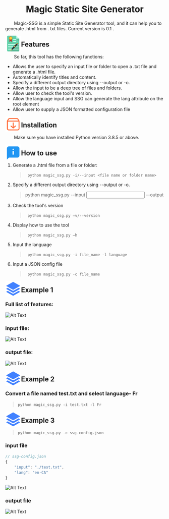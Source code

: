  <h1 align="center">Magic Static Site Generator</h1>



&nbsp;&nbsp;&nbsp;&nbsp;&nbsp;&nbsp; Magic-SSG is a simple Static Site Generator tool, and it can help you to generate .html from . txt files. Current version is 0.1 .

<img align="left" src="static\img\contract.png" width="50px" height="50px" />

## Features

&nbsp;&nbsp;&nbsp;&nbsp;&nbsp;&nbsp; So far, this tool has the following functions:

- Allows the user to specify an input file or folder to open a .txt file and generate a .html file.
- Automatically identify titles and content.
- Specify a different output directory using --output or -o.
- Allow the input to be a deep tree of files and folders.
- Allow user to check the tool's version.
- Allow the language input and SSG can generate the lang attribute on the root <html> element
- Allow user to supply a JSON formatted configuration file

<img align="left" src="static\img\install2.png" width="50px" height="50px" />

## Installation

&nbsp;&nbsp;&nbsp;&nbsp;&nbsp;&nbsp; Make sure you have installed Python version 3.8.5 or above.

<img align="left" src="static\img\about.png" width="50px" height="50px" />

## How to use

1. Generate a .html file from a file or folder:

   > ` python magic_ssg.py -i/--input <file name or folder name>`

2. Specify a different output directory using --output or -o.

   > python magic_ssg.py --input <input file name or folder name> --output <out put folder>

3. Check the tool's version

   > ` python magic_ssg.py –v/--version`

4. Display how to use the tool

   > ` python magic_ssg.py –h`

5. Input the language
   > ` python magic_ssg.py -i file_name -l language`

6. Input a JSON config file
   > ` python magic_ssg.py -c file_name`

<img align="left" src="static\img\Example.png" width="50px" height="50px" />

## Example 1

### Full list of features:

![Alt Text](https://dev-to-uploads.s3.amazonaws.com/uploads/articles/lvd5ao4h7r1bm1prpk4g.png)

### input file:

![Alt Text](https://dev-to-uploads.s3.amazonaws.com/uploads/articles/r2lv22xz6b8byl84cn8r.png)

### output file:

![Alt Text](https://dev-to-uploads.s3.amazonaws.com/uploads/articles/r08erike6kspvnx3yd9u.png)

<img align="left" src="static\img\Example.png" width="50px" height="50px" />

## Example 2

### Convert a file named test.txt and select language- Fr

> `python magic_ssg.py -i test.txt -l Fr`

<img align="left" src="static\img\Example.png" width="50px" height="50px" />

## Example 3

> `python magic_ssg.py -c ssg-config.json`
> 
### input file

```js
// ssg-config.json
{
    "input": "./test.txt",
    "lang": "en-CA"
}
```

![Alt Text](https://dev-to-uploads.s3.amazonaws.com/uploads/articles/r2lv22xz6b8byl84cn8r.png)

### output file

![Alt Text](https://dev-to-uploads.s3.amazonaws.com/uploads/articles/r08erike6kspvnx3yd9u.png)